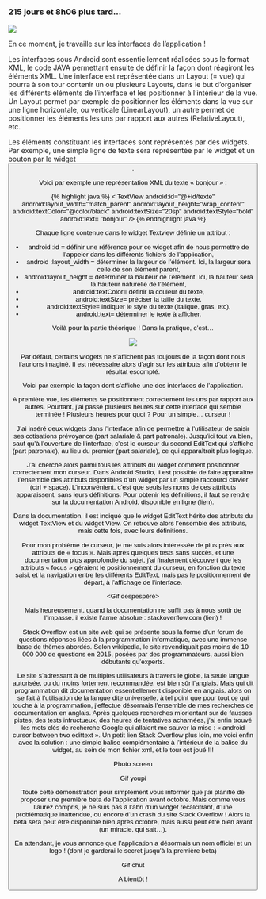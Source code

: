 ---
---

### 215 jours et 8h06 plus tard...

<img src = "http://gph.is/282NTFq"/>

En ce moment, je travaille sur les interfaces de l’application !

Les interfaces sous Android sont essentiellement réalisées sous le format XML, le code JAVA permettant ensuite de définir la façon dont réagiront les éléments XML. Une interface est représentée dans un Layout (= vue) qui pourra à son tour contenir un ou plusieurs Layouts, dans le but d’organiser les différents éléments de l’interface et les positionner à l’intérieur de la vue. Un Layout permet par exemple de positionner les éléments dans la vue sur une ligne horizontale, ou verticale (LinearLayout), un autre permet de positionner les éléments les uns par rapport aux autres (RelativeLayout), etc.

Les éléments constituant les interfaces sont représentés par des widgets. Par exemple, une simple ligne de texte sera représentée par le widget <TextView> et un bouton par le widget <Button>. 

Voici par exemple une représentation XML du texte « bonjour » :

{% highlight java %}
< TextView
    android:id="@+id/texte"
    android:layout_width="match_parent"
    android:layout_height="wrap_content"
    android:textColor="@color/black"
    android:textSize="20sp"
    android:textStyle="bold"
    android:text= "bonjour"
/>
{% endhighlight java %}

Chaque ligne contenue dans le widget Textview définie un attribut :

- android :id = définir une référence pour ce widget afin de nous permettre de l’appeler dans les différents fichiers de l’application,
- android :layout_width = déterminer la largeur de l’élément. Ici, la largeur sera celle de son élément parent, 
- android:layout_height = déterminer la hauteur de l’élément. Ici, la hauteur sera la hauteur naturelle de l’élément,
- android:textColor= définir la couleur du texte,
- android:textSize= préciser la taille du texte,
- android:textStyle= indiquer le style du texte (italique, gras, etc),
- android:text= déterminer le texte à afficher.


Voilà pour la partie théorique ! Dans la pratique, c’est…

<img src = "http://gph.is/2clyl7o"/>

Par défaut, certains widgets ne s’affichent pas toujours de la façon dont nous l’aurions imaginé. Il est nécessaire alors d’agir sur les attributs afin d’obtenir le résultat escompté.  

Voici par exemple la façon dont s’affiche une des interfaces de l’application.

A première vue, les éléments se positionnent correctement les uns par rapport aux autres. Pourtant, j’ai passé plusieurs heures sur cette interface qui semble terminée ! Plusieurs heures pour quoi ? Pour un simple… curseur !

J’ai inséré deux widgets <EditText> dans l’interface afin de permettre à l’utilisateur de saisir ses cotisations prévoyance (part salariale & part patronale). Jusqu’ici tout va bien, sauf qu’à l’ouverture de l’interface, c’est le curseur du second EditText qui s’affiche (part patronale), au lieu du premier (part salariale), ce qui apparaîtrait plus logique.

J’ai cherché alors parmi tous les attributs du widget comment positionner correctement mon curseur. Dans Android Studio, il est possible de faire apparaître l’ensemble des attributs disponibles d’un widget par un simple raccourci clavier (ctrl + space). L’inconvénient, c’est que seuls les noms de ces attributs apparaissent, sans leurs définitions. Pour obtenir les définitions, il faut se rendre sur la documentation Android, disponible en ligne (lien).

Dans la documentation, il est indiqué que le widget EditText hérite des attributs du widget TextView et du widget View. On retrouve alors l’ensemble des attributs, mais cette fois, avec leurs définitions.

Pour mon problème de curseur, je me suis alors intéressée de plus près aux attributs de « focus ». Mais après quelques tests sans succès, et une documentation plus approfondie du sujet, j’ai finalement découvert que les attributs « focus » géraient le positionnement du curseur, en fonction du texte saisi, et la navigation entre les différents EditText, mais pas le positionnement de départ, à l’affichage de l’interface.

<Gif despespéré>

Mais heureusement, quand la documentation ne suffit pas à nous sortir de l’impasse, il existe l’arme absolue : stackoverflow.com (lien) !

Stack Overflow est un site web qui se présente sous la forme d’un forum de questions réponses liées à la programmation informatique, avec une immense base de thèmes abordés. Selon wikipedia, le site revendiquait pas moins de 10 000 000 de questions en 2015, posées par des programmateurs, aussi bien débutants qu’experts.

Le site s’adressant à de multiples utilisateurs à travers le globe, la seule langue autorisée, ou du moins fortement recommandée, est bien sûr l’anglais. Mais qui dit programmation dit documentation essentiellement disponible en anglais, alors on se fait à l’utilisation de la langue dite universelle, à tel point que pour tout ce qui touche à la programmation, j’effectue désormais l’ensemble de mes recherches de documentation en anglais.
Après quelques recherches m’orientant sur de fausses pistes, des tests infructueux, des heures de tentatives acharnées, j’ai enfin trouvé les mots clés de recherche Google qui allaient me sauver la mise : « android cursor between two edittext ». Un petit lien Stack Overflow plus loin, me voici enfin avec la solution : une simple balise complémentaire  <requestFocus/> à l’intérieur de la balise du widget, au sein de mon fichier xml, et le tour est joué !!!

Photo screen

Gif youpi

Toute cette démonstration pour simplement vous informer que j’ai planifié de proposer une première beta de l’application avant octobre. Mais comme vous l’aurez compris, je ne suis pas à l’abri d’un widget récalcitrant, d’une problématique inattendue, ou encore d’un crash du site Stack Overflow ! Alors la beta sera peut être disponible bien après octobre, mais aussi peut être bien avant (un miracle, qui sait…).

En attendant, je vous annonce que l’application a désormais un nom officiel et un logo ! (dont je garderai le secret jusqu’à la première beta)

Gif chut

A bientôt !
